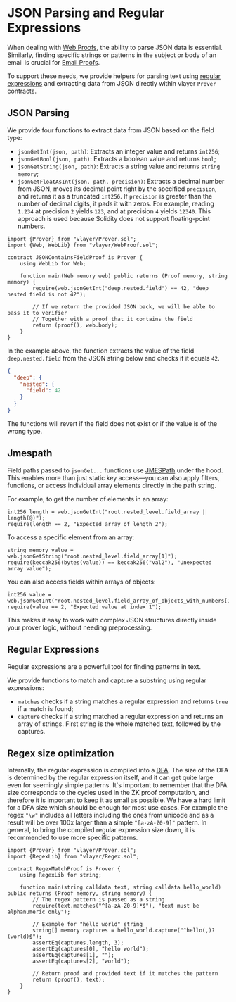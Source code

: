 # JSON Parsing and Regular Expressions

When dealing with [Web Proofs](/features/web.html), the ability to parse JSON data is essential. Similarly, finding specific strings or patterns in the subject or body of an email is crucial for [Email Proofs](/features/email.html). 

To support these needs, we provide helpers for parsing text using [regular expressions](https://en.wikipedia.org/wiki/Regular_expression) and extracting data from JSON directly within vlayer `Prover` contracts.

## JSON Parsing

We provide four functions to extract data from JSON based on the field type:
- `jsonGetInt(json, path)`: Extracts an integer value and returns `int256`;
- `jsonGetBool(json, path)`: Extracts a boolean value and returns `bool`;
- `jsonGetString(json, path)`: Extracts a string value and returns `string memory`;
- `jsonGetFloatAsInt(json, path, precision)`: Extracts a decimal number from JSON, moves its decimal point right by the specified `precision`, and returns it as a truncated `int256`. If `precision` is greater than the number of decimal digits, it pads it with zeros. For example, reading `1.234` at precision `2` yields `123`, and at precision `4` yields `12340`. This approach is used because Solidity does not support floating-point numbers.

```solidity
import {Prover} from "vlayer/Prover.sol";
import {Web, WebLib} from "vlayer/WebProof.sol";

contract JSONContainsFieldProof is Prover {
    using WebLib for Web;

    function main(Web memory web) public returns (Proof memory, string memory) {
        require(web.jsonGetInt("deep.nested.field") == 42, "deep nested field is not 42");
        
        // If we return the provided JSON back, we will be able to pass it to verifier
        // Together with a proof that it contains the field
        return (proof(), web.body);
    }
}
```

In the example above, the function extracts the value of the field `deep.nested.field` from the JSON string below and checks if it equals `42`.

```json
{
  "deep": {
    "nested": {
      "field": 42
    }
  }
}
```

The functions will revert if the field does not exist or if the value is of the wrong type.

## Jmespath
Field paths passed to `jsonGet...` functions use [JMESPath](https://jmespath.org/) under the hood. This enables more than just static key access—you can also apply filters, functions, or access individual array elements directly in the path string.

For example, to get the number of elements in an array:

```solidity
int256 length = web.jsonGetInt("root.nested_level.field_array | length(@)");
require(length == 2, "Expected array of length 2");
```

To access a specific element from an array:

```solidity
string memory value = web.jsonGetString("root.nested_level.field_array[1]");
require(keccak256(bytes(value)) == keccak256("val2"), "Unexpected array value");
```

You can also access fields within arrays of objects:

```solidity
int256 value = web.jsonGetInt("root.nested_level.field_array_of_objects_with_numbers[1].key");
require(value == 2, "Expected value at index 1");
```

This makes it easy to work with complex JSON structures directly inside your prover logic, without needing preprocessing.

## Regular Expressions
Regular expressions are a powerful tool for finding patterns in text.

We provide functions to match and capture a substring using regular expressions:
- `matches` checks if a string matches a regular expression and returns `true` if a match is found;
- `capture` checks if a string matched a regular expression and returns an array of strings. First string is the whole matched text, followed by the captures.

## Regex size optimization
Internally, the regular expression is compiled into a [DFA](https://en.wikipedia.org/wiki/Deterministic_finite_automaton).
The size of the DFA is determined by the regular expression itself, and it can get quite large even for seemingly simple patterns.
It's important to remember that the DFA size corresponds to the cycles used in the ZK proof computation, and therefore it is important to keep it as small as possible.
We have a hard limit for a DFA size which should be enough for most use cases. 
For example the regex `"\w"` includes all letters including the ones from unicode and as a result will be over 100x larger than a simple `"[a-zA-Z0-9]"` pattern.
In general, to bring the compiled regular expression size down, it is recommended to use more specific patterns.


```solidity
import {Prover} from "vlayer/Prover.sol";
import {RegexLib} from "vlayer/Regex.sol";

contract RegexMatchProof is Prover {
    using RegexLib for string;

    function main(string calldata text, string calldata hello_world) public returns (Proof memory, string memory) {
        // The regex pattern is passed as a string
        require(text.matches("^[a-zA-Z0-9]*$"), "text must be alphanumeric only");

        // Example for "hello world" string 
        string[] memory captures = hello_world.capture("^hello(,)? (world)$");
        assertEq(captures.length, 3);
        assertEq(captures[0], "hello world");
        assertEq(captures[1], "");
        assertEq(captures[2], "world");

        // Return proof and provided text if it matches the pattern
        return (proof(), text);
    }
}
```
